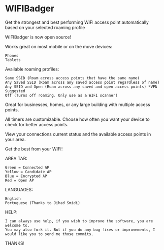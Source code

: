 # WIFIBadger
Get the strongest and best performing WIFI access point automatically based on your selected roaming profile

WIFIBadger is now open source!

Works great on most mobile or on the move devices:

    Phones
    Tablets

Available roaming profiles:

    Same SSID (Roam across access points that have the same name)
    Any Saved SSID (Roam across any saved access point regardless of name)
    Any SSID and Open (Roam across any saved and open access points) *VPN Suggested
    Off (Turns off roaming. Only use as a WIFI scanner)

Great for businesses, homes, or any large building with multiple access points.

All timers are customizable. Choose how often you want your device to check for better access points.

View your connections current status and the available access points in your area.

Get the best from your WIFI!

AREA TAB:

    Green = Connected AP
    Yellow = Candidate AP
    Blue = Encrypted AP
    Red = Open AP

LANGUAGES:

    English
    Portuguese (Thanks to Jihad Smidi)
    
HELP:

    I can always use help, if you wish to improve the software, you are welcome to. 
    You may also fork it. But if you do any bug fixes or improvements, I would like you to send me those commits. 

THANKS!
